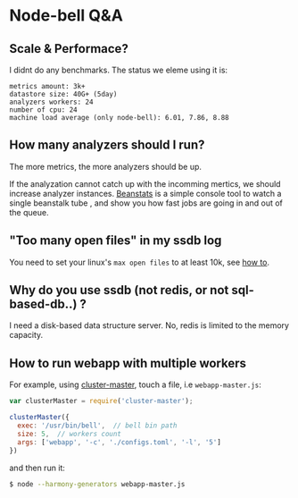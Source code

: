 Node-bell Q&A
==============

Scale & Performace?
--------------------

I didnt do any benchmarks. The status we eleme using it is: 

```
metrics amount: 3k+
datastore size: 40G+ (5day)
analyzers workers: 24
number of cpu: 24
machine load average (only node-bell): 6.01, 7.86, 8.88
```

How many analyzers should I run?
---------------------------------

The more metrics, the more analyzers should be up. 

If the analyzation cannot catch up with the incomming mertics, we should increase analyzer instances.
[Beanstats](https://github.com/hit9/beanstats) is a simple console tool to watch a single beanstalk tube
, and show you how fast jobs are going in and out of the queue.


"Too many open files" in my ssdb log
------------------------------------

You need to set your linux's `max open files` to at least 10k, 
see [how to](http://stackoverflow.com/questions/34588/how-do-i-change-the-number-of-open-files-limit-in-linux).


Why do you use ssdb (not redis, or not sql-based-db..) ?
--------------------------------------------------------

I need a disk-based data structure server. No, redis is limited to the memory capacity.

How to run webapp with multiple workers
----------------------------------------

For example, using [cluster-master](https://github.com/isaacs/cluster-master),
touch a file, i.e `webapp-master.js`:

```js
var clusterMaster = require('cluster-master');

clusterMaster({
  exec: '/usr/bin/bell',  // bell bin path
  size: 5,  // workers count
  args: ['webapp', '-c', './configs.toml', '-l', '5']
})
```

and then run it:

```bash
$ node --harmony-generators webapp-master.js
```

